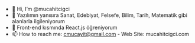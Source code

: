 - 👋 Hi, I’m @mucahitcigci
- 👀 Yazılımın yanısıra Sanat, Edebiyat, Felsefe, Bilim, Tarih, Matematik gibi alanlarla ilgileniyorum
- 🌱 Front-end kısmında React.js öğreniyorum
- 📫 How to reach me: cmucayit@gmail.com - Web Site: mucahitcigci.com


<!---
mucahitcigci/mucahitcigci is a ✨ special ✨ repository because its `README.md` (this file) appears on your GitHub profile.
You can click the Preview link to take a look at your changes.
--->
